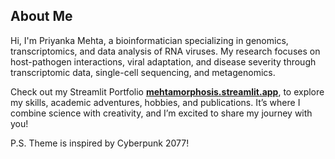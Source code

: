 ## About Me

Hi, I'm Priyanka Mehta, a bioinformatician specializing in genomics, transcriptomics, and data analysis of RNA viruses. My research focuses on host-pathogen interactions, viral adaptation, and disease severity through transcriptomic data, single-cell sequencing, and metagenomics.

Check out my Streamlit Portfolio **[mehtamorphosis.streamlit.app](https://mehtamorphosis.streamlit.app)**, to explore my skills, academic adventures, hobbies, and publications. It’s where I combine science with creativity, and I’m excited to share my journey with you!

P.S. Theme is inspired by Cyberpunk 2077!
